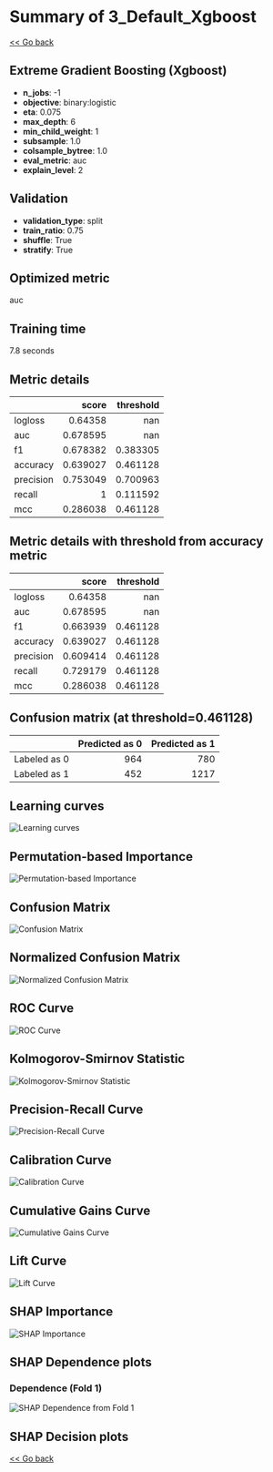 # Summary of 3_Default_Xgboost

[<< Go back](../README.md)

## Extreme Gradient Boosting (Xgboost)

- **n_jobs**: -1
- **objective**: binary:logistic
- **eta**: 0.075
- **max_depth**: 6
- **min_child_weight**: 1
- **subsample**: 1.0
- **colsample_bytree**: 1.0
- **eval_metric**: auc
- **explain_level**: 2

## Validation

- **validation_type**: split
- **train_ratio**: 0.75
- **shuffle**: True
- **stratify**: True

## Optimized metric

auc

## Training time

7.8 seconds

## Metric details

|           |    score |   threshold |
|:----------|---------:|------------:|
| logloss   | 0.64358  |  nan        |
| auc       | 0.678595 |  nan        |
| f1        | 0.678382 |    0.383305 |
| accuracy  | 0.639027 |    0.461128 |
| precision | 0.753049 |    0.700963 |
| recall    | 1        |    0.111592 |
| mcc       | 0.286038 |    0.461128 |

## Metric details with threshold from accuracy metric

|           |    score |   threshold |
|:----------|---------:|------------:|
| logloss   | 0.64358  |  nan        |
| auc       | 0.678595 |  nan        |
| f1        | 0.663939 |    0.461128 |
| accuracy  | 0.639027 |    0.461128 |
| precision | 0.609414 |    0.461128 |
| recall    | 0.729179 |    0.461128 |
| mcc       | 0.286038 |    0.461128 |

## Confusion matrix (at threshold=0.461128)

|              |   Predicted as 0 |   Predicted as 1 |
|:-------------|-----------------:|-----------------:|
| Labeled as 0 |              964 |              780 |
| Labeled as 1 |              452 |             1217 |

## Learning curves

![Learning curves](learning_curves.png)

## Permutation-based Importance

![Permutation-based Importance](permutation_importance.png)

## Confusion Matrix

![Confusion Matrix](confusion_matrix.png)

## Normalized Confusion Matrix

![Normalized Confusion Matrix](confusion_matrix_normalized.png)

## ROC Curve

![ROC Curve](roc_curve.png)

## Kolmogorov-Smirnov Statistic

![Kolmogorov-Smirnov Statistic](ks_statistic.png)

## Precision-Recall Curve

![Precision-Recall Curve](precision_recall_curve.png)

## Calibration Curve

![Calibration Curve](calibration_curve_curve.png)

## Cumulative Gains Curve

![Cumulative Gains Curve](cumulative_gains_curve.png)

## Lift Curve

![Lift Curve](lift_curve.png)

## SHAP Importance

![SHAP Importance](shap_importance.png)

## SHAP Dependence plots

### Dependence (Fold 1)

![SHAP Dependence from Fold 1](learner_fold_0_shap_dependence.png)

## SHAP Decision plots

[<< Go back](../README.md)
